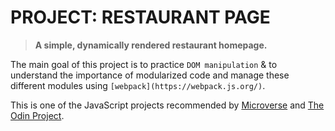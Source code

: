 # PROJECT: RESTAURANT PAGE

>**A simple, dynamically rendered restaurant homepage.**

The main goal of this project is to practice `DOM manipulation` & to understand the importance of modularized code and manage these different modules using `[webpack](https://webpack.js.org/)`.

This is one of the JavaScript projects recommended by [Microverse](https://www.microverse.org/) and [The Odin Project](https://www.theodinproject.com/).
